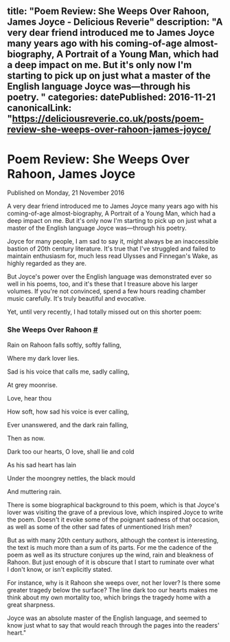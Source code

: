 title: "Poem Review: She Weeps Over Rahoon, James Joyce - Delicious Reverie"
description: "A very dear friend introduced me to James Joyce many years ago with his coming-of-age almost-biography, A Portrait of a Young Man, which had a deep impact on me. But it's only now I'm starting to pick up on just what a master of the English language Joyce was—through his poetry.
"
categories:
datePublished: 2016-11-21
canonicalLink: "https://deliciousreverie.co.uk/posts/poem-review-she-weeps-over-rahoon-james-joyce/
---
# Poem Review: She Weeps Over Rahoon, James Joyce

Published on Monday, 21 November 2016

A very dear friend introduced me to James Joyce many years ago with his coming-of-age almost-biography, A Portrait of a Young Man, which had a deep impact on me. But it's only now I'm starting to pick up on just what a master of the English language Joyce was—through his poetry.

Joyce for many people, I am sad to say it, might always be an inaccessible bastion of 20th century literature. It's true that I've struggled and failed to maintain enthusiasm for, much less read Ulysses and Finnegan's Wake, as highly regarded as they are.

But Joyce's power over the English language was demonstrated ever so well in his poems, too, and it's these that I treasure above his larger volumes. If you're not convinced, spend a few hours reading chamber music carefully. It's truly beautiful and evocative.

Yet, until very recently, I had totally missed out on this shorter poem:

### She Weeps Over Rahoon [#](https://deliciousreverie.co.uk/posts/poem-review-she-weeps-over-rahoon-james-joyce/#she-weeps-over-rahoon)

Rain on Rahoon falls softly, softly falling,

Where my dark lover lies.

Sad is his voice that calls me, sadly calling,

At grey moonrise.

Love, hear thou

How soft, how sad his voice is ever calling,

Ever unanswered, and the dark rain falling,

Then as now.

Dark too our hearts, O love, shall lie and cold

As his sad heart has lain

Under the moongrey nettles, the black mould

And muttering rain.

There is some biographical background to this poem, which is that Joyce's lover was visiting the grave of a previous love, which inspired Joyce to write the poem. Doesn't it evoke some of the poignant sadness of that occasion, as well as some of the other sad fates of unmentioned Irish men?

But as with many 20th century authors, although the context is interesting, the text is much more than a sum of its parts. For me the cadence of the poem as well as its structure conjures up the wind, rain and bleakness of Rahoon. But just enough of it is obscure that I start to ruminate over what I don't know, or isn't explicitly stated.

For instance, why is it Rahoon she weeps over, not her lover? Is there some greater tragedy below the surface? The line dark too our hearts makes me think about my own mortality too, which brings the tragedy home with a great sharpness.

Joyce was an absolute master of the English language, and seemed to know just what to say that would reach through the pages into the readers' heart."
